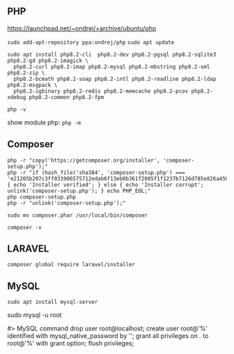 ## PHP

https://launchpad.net/~ondrej/+archive/ubuntu/php

```sudo add-apt-repository ppa:ondrej/php```
```sudo apt update```
```
sudo apt install php8.2-cli  php8.2-dev php8.2-pgsql php8.2-sqlite3 php8.2-gd php8.2-imagick \
  php8.2-curl php8.2-imap php8.2-mysql php8.2-mbstring php8.2-xml php8.2-zip \
  php8.2-bcmath php8.2-soap php8.2-intl php8.2-readline php8.2-ldap php8.2-msgpack \
  php8.2-igbinary php8.2-redis php8.2-memcache php8.2-pcov php8.2-xdebug php8.2-common php8.2-fpm
```
```php -v```

show module php: ``php -m``

## Composer
```
php -r "copy('https://getcomposer.org/installer', 'composer-setup.php');"
php -r "if (hash_file('sha384', 'composer-setup.php') === 'e21205b207c3ff031906575712edab6f13eb0b361f2085f1f1237b7126d785e826a450292b6cfd1d64d92e6563bbde02') { echo 'Installer verified'; } else { echo 'Installer corrupt'; unlink('composer-setup.php'); } echo PHP_EOL;"
php composer-setup.php
php -r "unlink('composer-setup.php');"
```
```sudo mv composer.phar /usr/local/bin/composer```

``composer -v``
  
## LARAVEL
```composer global require laravel/installer```

## MySQL

```sudo apt install mysql-server```

sudo mysql -u root

#> MySQL command
drop user root@localhost;
create user root@'%' identified with mysql_native_password by '';
grant all privileges on *.* to root@'%' with grant option;
flush privileges;

